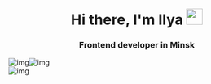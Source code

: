 <h1 align="center">Hi there, I'm Ilya
<img src="https://github.com/blackcater/blackcater/raw/main/images/Hi.gif" height="32"/></h1>
<h3 align="center">Frontend developer in Minsk</h3>  
<div style="display: flex; flex-wrap: nowrap">
  <img src='https://github-profile-summary-cards.vercel.app/api/cards/profile-details?username=Grolland-creator&theme=solarized_dark' alt='img'/>
  <img src='https://github-profile-summary-cards.vercel.app/api/cards/stats?username=Grolland-creator&theme=solarized_dark' alt='img'/>
</div>

<img align="center" src='https://github-readme-stats.vercel.app/api/top-langs/?username=Grolland-creator)](https://github.com/anuraghazra/github-readme-stats' alt='img'/>

